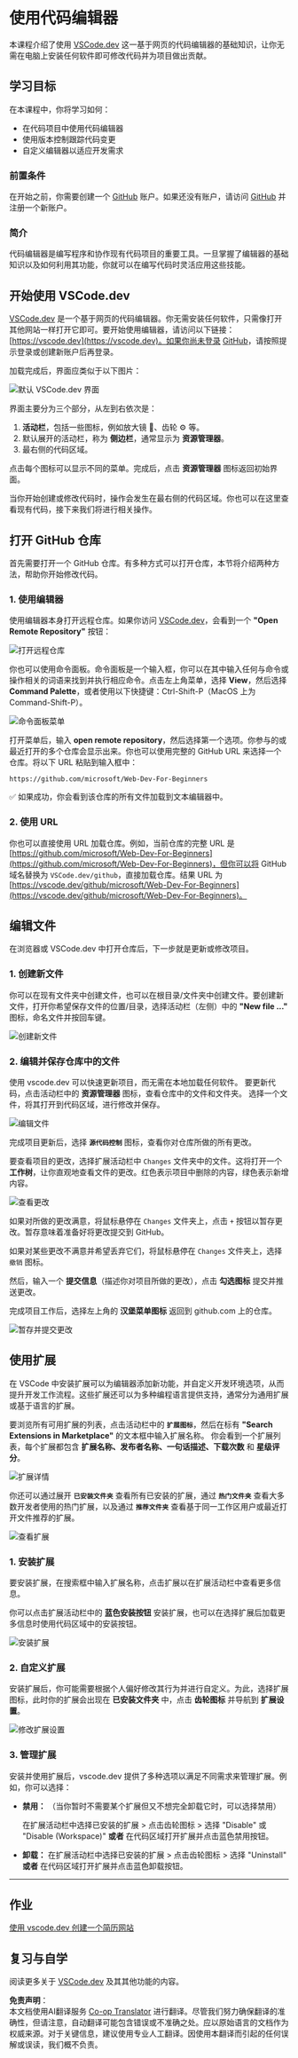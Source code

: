 <!--
CO_OP_TRANSLATOR_METADATA:
{
  "original_hash": "7aa6e4f270d38d9cb17f2b5bd86b863d",
  "translation_date": "2025-08-23T23:31:42+00:00",
  "source_file": "8-code-editor/1-using-a-code-editor/README.md",
  "language_code": "zh"
}
-->
# 使用代码编辑器

本课程介绍了使用 [VSCode.dev](https://vscode.dev) 这一基于网页的代码编辑器的基础知识，让你无需在电脑上安装任何软件即可修改代码并为项目做出贡献。

<!----
TODO: 添加一张可选图片
![使用代码编辑器](../../../../sketchnotes/webdev101-vscode-dev.png)
> 由 [作者姓名](https://example.com) 绘制的速记图
---->

<!---
## 课前测验
[课前测验](https://ff-quizzes.netlify.app/web/quiz/3)
---->

## 学习目标

在本课程中，你将学习如何：

- 在代码项目中使用代码编辑器
- 使用版本控制跟踪代码变更
- 自定义编辑器以适应开发需求

### 前置条件

在开始之前，你需要创建一个 [GitHub](https://github.com) 账户。如果还没有账户，请访问 [GitHub](https://github.com/) 并注册一个新账户。

### 简介

代码编辑器是编写程序和协作现有代码项目的重要工具。一旦掌握了编辑器的基础知识以及如何利用其功能，你就可以在编写代码时灵活应用这些技能。

## 开始使用 VSCode.dev

[VSCode.dev](https://vscode.dev) 是一个基于网页的代码编辑器。你无需安装任何软件，只需像打开其他网站一样打开它即可。要开始使用编辑器，请访问以下链接：[https://vscode.dev](https://vscode.dev)。如果你尚未登录 [GitHub](https://github.com/)，请按照提示登录或创建新账户后再登录。

加载完成后，界面应类似于以下图片：

![默认 VSCode.dev 界面](../../../../8-code-editor/images/default-vscode-dev.png)

界面主要分为三个部分，从左到右依次是：

1. **活动栏**，包括一些图标，例如放大镜 🔎、齿轮 ⚙️ 等。
2. 默认展开的活动栏，称为 **侧边栏**，通常显示为 **资源管理器**。
3. 最右侧的代码区域。

点击每个图标可以显示不同的菜单。完成后，点击 **资源管理器** 图标返回初始界面。

当你开始创建或修改代码时，操作会发生在最右侧的代码区域。你也可以在这里查看现有代码，接下来我们将进行相关操作。

## 打开 GitHub 仓库

首先需要打开一个 GitHub 仓库。有多种方式可以打开仓库，本节将介绍两种方法，帮助你开始修改代码。

### 1. 使用编辑器

使用编辑器本身打开远程仓库。如果你访问 [VSCode.dev](https://vscode.dev)，会看到一个 **"Open Remote Repository"** 按钮：

![打开远程仓库](../../../../8-code-editor/images/open-remote-repository.png)

你也可以使用命令面板。命令面板是一个输入框，你可以在其中输入任何与命令或操作相关的词语来找到并执行相应命令。点击左上角菜单，选择 **View**，然后选择 **Command Palette**，或者使用以下快捷键：Ctrl-Shift-P（MacOS 上为 Command-Shift-P）。

![命令面板菜单](../../../../8-code-editor/images/palette-menu.png)

打开菜单后，输入 **open remote repository**，然后选择第一个选项。你参与的或最近打开的多个仓库会显示出来。你也可以使用完整的 GitHub URL 来选择一个仓库。将以下 URL 粘贴到输入框中：

```
https://github.com/microsoft/Web-Dev-For-Beginners
```

✅ 如果成功，你会看到该仓库的所有文件加载到文本编辑器中。

### 2. 使用 URL

你也可以直接使用 URL 加载仓库。例如，当前仓库的完整 URL 是 [https://github.com/microsoft/Web-Dev-For-Beginners](https://github.com/microsoft/Web-Dev-For-Beginners)，但你可以将 GitHub 域名替换为 `VSCode.dev/github`，直接加载仓库。结果 URL 为 [https://vscode.dev/github/microsoft/Web-Dev-For-Beginners](https://vscode.dev/github/microsoft/Web-Dev-For-Beginners)。

## 编辑文件

在浏览器或 VSCode.dev 中打开仓库后，下一步就是更新或修改项目。

### 1. 创建新文件

你可以在现有文件夹中创建文件，也可以在根目录/文件夹中创建文件。要创建新文件，打开你希望保存文件的位置/目录，选择活动栏（左侧）中的 **"New file ..."** 图标，命名文件并按回车键。

![创建新文件](../../../../8-code-editor/images/create-new-file.png)

### 2. 编辑并保存仓库中的文件

使用 vscode.dev 可以快速更新项目，而无需在本地加载任何软件。
要更新代码，点击活动栏中的 **资源管理器** 图标，查看仓库中的文件和文件夹。
选择一个文件，将其打开到代码区域，进行修改并保存。

![编辑文件](../../../../8-code-editor/images/edit-a-file.png)

完成项目更新后，选择 **`源代码控制`** 图标，查看你对仓库所做的所有更改。

要查看项目的更改，选择扩展活动栏中 `Changes` 文件夹中的文件。这将打开一个 **工作树**，让你直观地查看文件的更改。红色表示项目中删除的内容，绿色表示新增内容。

![查看更改](../../../../8-code-editor/images/working-tree.png)

如果对所做的更改满意，将鼠标悬停在 `Changes` 文件夹上，点击 `+` 按钮以暂存更改。暂存意味着准备好将更改提交到 GitHub。

如果对某些更改不满意并希望丢弃它们，将鼠标悬停在 `Changes` 文件夹上，选择 `撤销` 图标。

然后，输入一个 **提交信息**（描述你对项目所做的更改），点击 **勾选图标** 提交并推送更改。

完成项目工作后，选择左上角的 **汉堡菜单图标** 返回到 github.com 上的仓库。

![暂存并提交更改](../../../../8-code-editor/images/edit-vscode.dev.gif)

## 使用扩展

在 VSCode 中安装扩展可以为编辑器添加新功能，并自定义开发环境选项，从而提升开发工作流程。这些扩展还可以为多种编程语言提供支持，通常分为通用扩展或基于语言的扩展。

要浏览所有可用扩展的列表，点击活动栏中的 **`扩展图标`**，然后在标有 **"Search Extensions in Marketplace"** 的文本框中输入扩展名称。
你会看到一个扩展列表，每个扩展都包含 **扩展名称、发布者名称、一句话描述、下载次数** 和 **星级评分**。

![扩展详情](../../../../8-code-editor/images/extension-details.png)

你还可以通过展开 **`已安装文件夹`** 查看所有已安装的扩展，通过 **`热门文件夹`** 查看大多数开发者使用的热门扩展，以及通过 **`推荐文件夹`** 查看基于同一工作区用户或最近打开文件推荐的扩展。

![查看扩展](../../../../8-code-editor/images/extensions.png)

### 1. 安装扩展

要安装扩展，在搜索框中输入扩展名称，点击扩展以在扩展活动栏中查看更多信息。

你可以点击扩展活动栏中的 **蓝色安装按钮** 安装扩展，也可以在选择扩展后加载更多信息时使用代码区域中的安装按钮。

![安装扩展](../../../../8-code-editor/images/install-extension.gif)

### 2. 自定义扩展

安装扩展后，你可能需要根据个人偏好修改其行为并进行自定义。为此，选择扩展图标，此时你的扩展会出现在 **已安装文件夹** 中，点击 **齿轮图标** 并导航到 **扩展设置**。

![修改扩展设置](../../../../8-code-editor/images/extension-settings.png)

### 3. 管理扩展

安装并使用扩展后，vscode.dev 提供了多种选项以满足不同需求来管理扩展。例如，你可以选择：

- **禁用：** （当你暂时不需要某个扩展但又不想完全卸载它时，可以选择禁用）

    在扩展活动栏中选择已安装的扩展 > 点击齿轮图标 > 选择 "Disable" 或 "Disable (Workspace)" **或者** 在代码区域打开扩展并点击蓝色禁用按钮。

- **卸载：** 在扩展活动栏中选择已安装的扩展 > 点击齿轮图标 > 选择 "Uninstall" **或者** 在代码区域打开扩展并点击蓝色卸载按钮。

---

## 作业

[使用 vscode.dev 创建一个简历网站](https://github.com/microsoft/Web-Dev-For-Beginners/blob/main/8-code-editor/1-using-a-code-editor/assignment.md)

<!----
## 课后测验
[课后测验](https://ff-quizzes.netlify.app/web/quiz/4)
---->

## 复习与自学

阅读更多关于 [VSCode.dev](https://code.visualstudio.com/docs/editor/vscode-web?WT.mc_id=academic-0000-alfredodeza) 及其其他功能的内容。

**免责声明**：  
本文档使用AI翻译服务 [Co-op Translator](https://github.com/Azure/co-op-translator) 进行翻译。尽管我们努力确保翻译的准确性，但请注意，自动翻译可能包含错误或不准确之处。应以原始语言的文档作为权威来源。对于关键信息，建议使用专业人工翻译。因使用本翻译而引起的任何误解或误读，我们概不负责。